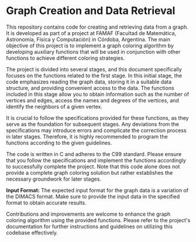 # Graph Creation and Data Retrieval

This repository contains code for creating and retrieving data from a graph. It is developed as part of a project at FAMAF (Facultad de Matemática, Astronomía, Física y Computación) in Córdoba, Argentina. The main objective of this project is to implement a graph coloring algorithm by developing auxiliary functions that will be used in conjunction with other functions to achieve different coloring strategies.

The project is divided into several stages, and this document specifically focuses on the functions related to the first stage. In this initial stage, the code emphasizes reading the graph data, storing it in a suitable data structure, and providing convenient access to the data. The functions included in this stage allow you to obtain information such as the number of vertices and edges, access the names and degrees of the vertices, and identify the neighbors of a given vertex.

It is crucial to follow the specifications provided for these functions, as they serve as the foundation for subsequent stages. Any deviations from the specifications may introduce errors and complicate the correction process in later stages. Therefore, it is highly recommended to program the functions according to the given guidelines.

The code is written in C and adheres to the C99 standard. Please ensure that you follow the specifications and implement the functions accordingly to successfully complete the project. Note that this code alone does not provide a complete graph coloring solution but rather establishes the necessary groundwork for later stages.

**Input Format:** The expected input format for the graph data is a variation of the DIMACS format. Make sure to provide the input data in the specified format to obtain accurate results.

Contributions and improvements are welcome to enhance the graph coloring algorithm using the provided functions. Please refer to the project's documentation for further instructions and guidelines on utilizing this codebase effectively.
